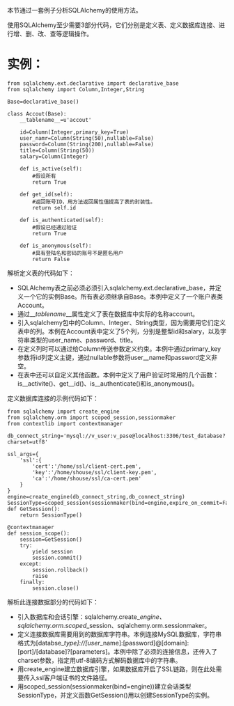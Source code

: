 本节通过一套例子分析SQLAlchemy的使用方法。

使用SQLAlchemy至少需要3部分代码，它们分别是定义表、定义数据库连接、进行增、删、改、查等逻辑操作。

# 实例：

```
from sqlalchemy.ext.declarative import declarative_base
from sqlalchemy import Column,Integer,String

Base=declarative_base()

class Accout(Base):
    __tablename__=u'accout'

    id=Column(Integer,primary_key=True)
    user_namr=Column(String(50),nullable=False)
    password=Column(String(200),nullable=False)
    title=Column(String(50))
    salary=Column(Integer)

    def is_active(self):
        #假设所有
        return True

    def get_id(self):
        #返回账号ID，用方法返回属性值提高了表的封装性。
        return self.id

    def is_authenticated(self):
        #假设已经通过验证
        return True

    def is_anonymous(self):
        #具有登陆名和密码的账号不是匿名用户
        return False
```

解析定义表的代码如下：

* SQLAlchemy表之前必须必须引入sqlalchemy.ext.declarative\_base，并定义一个它的实例Base。所有表必须继承自Base。本例中定义了一个账户表类Account。
* 通过\_\__tablename_\_\_属性定义了表在数据库中实际的名称account。
* 引入sqlalchemy包中的Column、Integer、String类型，因为需要用它们定义表中的列。本例在Account表中定义了5个列，分别是整型id和salary，以及字符串类型的user\_name、password、title。
* 在定义列时可以通过给Column传送参数定义约束。本例中通过primary_key参数将id列定义主键，通过nullable参数将user_\_name和password定义非空。
* 在表中还可以自定义其他函数。本例中定义了用户验证时常用的几个函数：is\__activite\(\)、get\_\_id\(\)、is\_\_authenticate\(\)和is\_anonymous\(\)。

定义数据库连接的示例代码如下：

```
from sqlalchemy import create_engine
from sqlalchemy.orm import scoped_session,sessionmaker
from contextlib import contextmanager

db_connect_string='mysql://v_user:v_pase@localhost:3306/test_database?charset=utf8'

ssl_args={
    'ssl':{
        'cert':'/home/ssl/client-cert.pem',
        'key':'/home/shouse/ssl/client-key.pem',
        'ca':'/home/shouse/ssl/ca-cert.pem'
    }
}
engine=create_engine(db_connect_string,db_connect_string)
SessionType=scoped_session(sessionmaker(bind=engine,expire_on_commit=False))
def GetSession():
    return SessionType()

@contextmanager
def session_scope():
    session=GetSession()
    try:
        yield session
        session.commit()
    except:
        session.rollback()
        raise
    finally:
        session.close()
```

解析此连接数据部分的代码如下：

* 引入数据库和会话引擎：sqlalchemy.create\__engine、sqlalchemy.orm.scoped_\_session、sqlalchemy.orm.sessionmaker。
* 定义连接数据库需要用到的数据库字符串。本例连接MySQL数据库，字符串格式为\[databse\__type\]://\[user_\_name\]:\[password\]@\[domain\]:\[port\]/\[database\]?\[parameters\]。本例中除了必须的连接信息，还传入了charset参数，指定用utf-8编码方式解码数据库中的字符串。
* 用create\_engine建立数据库引擎，如果数据库开启了SSL链路，则在此处需要传入ssl客户端证书的文件路径。
* 用scoped\_session\(sessionmaker\(bind=engine\)\)建立会话类型SessionType，并定义函数GetSession\(\)用以创建SessionType的实例。



